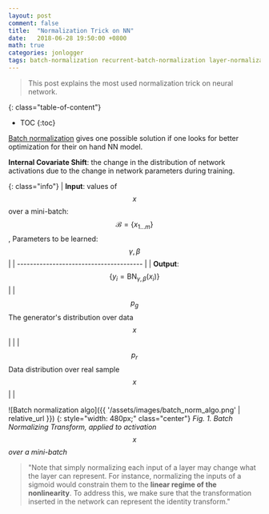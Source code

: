 ```yaml
---
layout: post
comment: false
title:  "Normalization Trick on NN"
date:   2018-06-28 19:50:00 +0800
math: true
categories: jonlogger
tags: batch-normalization recurrent-batch-normalization layer-normalization
---
```


> This post explains the most used normalization trick on neural network.

<!--more-->

{: class="table-of-content"}
* TOC
{:toc}

[Batch normalization](https://arxiv.org/pdf/1502.03167.pdf) gives one possible solution if one looks for better optimization for their on hand NN model.

**Internal Covariate Shift**: the change in the distribution of network activations due to the change in network parameters during training.

{: class="info"}
| **Input**: values of $$x$$ over a mini-batch: $$\mathcal{B} = \{x_{1...m}\}$$, Parameters to be learned: $$\gamma, \beta$$  |
| --------------------------------------- |
| **Output**: $$\{y_i = \mathrm{BN}_{\gamma, \beta}(x_i)\}$$ |
| $$p_{g}$$  The generator's distribution over data $$x$$ | |
| $$p_{r}$$ Data distribution over real sample $$x$$ | |

![Batch normalization algo]({{ '/assets/images/batch_norm_algo.png' | relative_url }})
{: style="width: 480px;" class="center"}
*Fig. 1. Batch Normalizing Transform, applied to activation $$x$$ over a mini-batch*

> "Note that simply normalizing each input of a layer may change what the layer can represent. For instance, normalizing the inputs of a sigmoid would constrain them to the **linear regime of the nonlinearity**. To address this, we make sure that the transformation inserted in the network can represent the identity transform."
